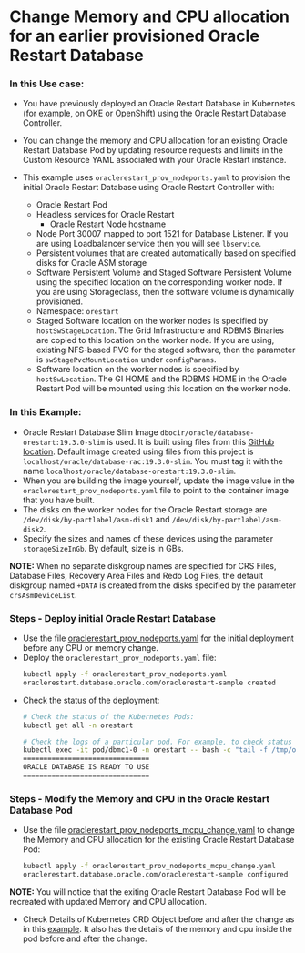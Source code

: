 # Change Memory and CPU allocation for an earlier provisioned Oracle Restart Database

### In this Use case:
* You have previously deployed an Oracle Restart Database in Kubernetes (for example, on OKE or OpenShift) using the Oracle Restart Database Controller.
* You can change the memory and CPU allocation for an existing Oracle Restart Database Pod by updating resource requests and limits in the Custom Resource YAML associated with your Oracle Restart instance.
* This example uses `oraclerestart_prov_nodeports.yaml` to provision the initial Oracle Restart Database using Oracle Restart Controller with:

  * Oracle Restart Pod
  * Headless services for Oracle Restart
    * Oracle Restart Node hostname
  * Node Port 30007 mapped to port 1521 for Database Listener. If you are using Loadbalancer service then you will see `lbservice`.
  * Persistent volumes that are created automatically based on specified disks for Oracle ASM storage
  * Software Persistent Volume and Staged Software Persistent Volume using the specified location on the corresponding worker node. If you are using Storageclass, then the software volume is dynamically provisioned.
  * Namespace: `orestart`
  * Staged Software location on the worker nodes is specified by `hostSwStageLocation`. The Grid Infrastructure and RDBMS Binaries are copied to this location on the worker node. If you are using, existing NFS-based PVC for the staged software, then the parameter is `swStagePvcMountLocation` under `configParams`.
  * Software location on the worker nodes is specified by `hostSwLocation`. The GI HOME and the RDBMS HOME in the Oracle Restart Pod will be mounted using this location on the worker node.


### In this Example: 
  * Oracle Restart Database Slim Image `dbocir/oracle/database-orestart:19.3.0-slim` is used. It is built using files from this [GitHub location](https://github.com/oracle/docker-images/tree/main/OracleDatabase/RAC/OracleRealApplicationClusters#building-oracle-rac-database-container-slim-image). Default image created using files from this project is `localhost/oracle/database-rac:19.3.0-slim`. You must tag it with the name `localhost/oracle/database-orestart:19.3.0-slim`. 
  * When you are building the image yourself, update the image value in the `oraclerestart_prov_nodeports.yaml` file to point to the container image that you have built. 
  * The disks on the worker nodes for the Oracle Restart storage are `/dev/disk/by-partlabel/asm-disk1` and `/dev/disk/by-partlabel/asm-disk2`. 
  * Specify the sizes and names of these devices using the parameter `storageSizeInGb`. By default, size is in GBs.

**NOTE:** When no separate diskgroup names are specified for CRS Files, Database Files, Recovery Area Files and Redo Log Files, the default diskgroup named `+DATA` is created from the disks specified by the parameter `crsAsmDeviceList`.

### Steps - Deploy initial Oracle Restart Database 
* Use the file [oraclerestart_prov_nodeports.yaml](./oraclerestart_prov_nodeports.yaml) for the initial deployment before any CPU or memory change.
* Deploy the `oraclerestart_prov_nodeports.yaml` file:
    ```sh
    kubectl apply -f oraclerestart_prov_nodeports.yaml
    oraclerestart.database.oracle.com/oraclerestart-sample created
    ```
* Check the status of the deployment:
    ```sh
    # Check the status of the Kubernetes Pods:    
    kubectl get all -n orestart

    # Check the logs of a particular pod. For example, to check status of pod "dbmc1-0":    
    kubectl exec -it pod/dbmc1-0 -n orestart -- bash -c "tail -f /tmp/orod/oracle_db_setup.log"
    ===============================
    ORACLE DATABASE IS READY TO USE
    ===============================
    ```

### Steps - Modify the Memory and CPU in the Oracle Restart Database Pod
* Use the file [oraclerestart_prov_nodeports_mcpu_change.yaml](./oraclerestart_prov_nodeports_mcpu_change.yaml) to change the Memory and CPU allocation for the existing Oracle Restart Database Pod:
    ```sh
    kubectl apply -f oraclerestart_prov_nodeports_mcpu_change.yaml
    oraclerestart.database.oracle.com/oraclerestart-sample configured
    ```
  
**NOTE:**  You will notice that the exiting Oracle Restart Database Pod will be recreated with updated Memory and CPU allocation.

* Check Details of Kubernetes CRD Object before and after the change as in this [example](./oraclerestart_prov_nodeports_mcpu_change.txt). It also has the details of the memory and cpu inside the pod before and after the change.